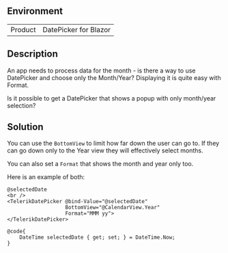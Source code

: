 
## Environment
<table>
<tbody>
<tr>
<td>Product</td>
<td>DatePicker for Blazor</td>
</tr>
</tbody>
</table>

## Description
An app needs to process data for the month - is there a way to use DatePicker and choose only the Month/Year? Displaying it is quite easy with Format.

Is it possible to get a DatePicker that shows a popup with only month/year selection?

## Solution
You can use the `BottomView` to limit how far down the user can go to. If they can go down only to the Year view they will effectively select months.

You can also set a `Format` that shows the month and year only too.

Here is an example of both:


````RAZOR
@selectedDate
<br />
<TelerikDatePicker @bind-Value="@selectedDate"
                   BottomView="@CalendarView.Year"
                   Format="MMM yy">
</TelerikDatePicker>

@code{
    DateTime selectedDate { get; set; } = DateTime.Now;
}
````
